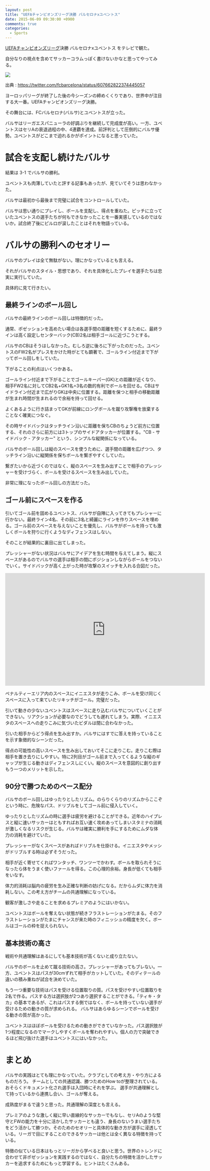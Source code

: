 ```yaml
---
layout: post
title: "UEFAチャンピオンズリーグ決勝 バルセロナxユベントス"
date: 2015-06-09 09:30:00 +0900
comments: true
categories:
  - Sports
---
```

[UEFAチャンピオンズリーグ](http://www.uefa.com/uefachampionsleague/)決勝 バルセロナxユベントス をテレビで観た。

自分なりの視点を含めてサッカーコラムっぽく書けないかなと思ってやってみる。

![](/images/2015/06/20150609-championsleague.jpg)

出典 : https://twitter.com/fcbarcelona/status/607662822374445057

ヨーロッパリーグが終了した後の今シーズンの締めくくりであり、世界中が注目する大一番。UEFAチャンピオンズリーグ決勝。

その舞台には、FCバルセロナ(バルサ)とユベントスが立った。

バルサはリーガエスパニューラの好調ぶりを継続して完成度が高い。一方、ユベントスはセリAの衰退過程の中、4連覇を達成。前評判として圧倒的にバルサ優勢。ユベントスがどこまで迫れるかがポイントになると思っていた。

# 試合を支配し続けたバルサ

結果は 3-1 でバルサの勝利。

ユベントスも肉薄していたと評する記事もあったが、見ていてそうは思わなかった。

バルサは最初から最後まで完璧に試合をコントロールしていた。

バルサは思い通りにプレイし、ボールを支配し、得点を重ねた。ピッチに立っていたユベントスの選手たちが何もできなかったことを一番実感しているのではないか。試合終了後にピルロが涙したことはそれを物語っている。

# バルサの勝利へのセオリー

バルサのプレイは全て無駄がない。理にかなっているとも言える。

それがバルサのスタイル・思想であり、それを具体化したプレイを選手たちは忠実に実行していた。

具体的に見て行きたい。

<!-- more -->

## 最終ラインのボール回し

バルサの最終ラインのボール回しは特徴的だった。

通常、ポゼッションを高めたい場合は各選手間の距離を短くするために、最終ラインは高く設定しセンターバック(CB)2名は相手ゴールに近づこうとする。

バルサのCBはそうはしなかった。むしろ逆に後ろに下がったのだった。ユベントスのFW2名がプレスをかけた時がとても顕著で、ゴールライン付近まで下がってボール回しをしていた。

下がることの利点はいくつかある。

ゴールライン付近まで下がることでゴールキーパー(GK)との距離が近くなり、相手FW2名に対してCB2名+GK1名=3名の数的有利でボールを回せる。CBはサイドライン付近まで広がりGKは中央に位置する。距離を保つと相手の移動距離が生まれ時間が生まれるので余裕を持って回せる。

よくあるように行き詰まってGKが前線にロングボールを蹴り攻撃権を放棄することなく確実につなぐ。

その時サイドバックはタッチライン沿いに距離を保ちCBのちょうど前方に位置する、それのさらに前方には3トップのサイドアタッカーが位置する。"CB - サイドバック - アタッカー" という、シンプルな縦関係になっている。

バルサのボール回しは縦のスペースを使うために、選手間の距離を広げつつ、タッチライン沿いに縦関係を保ちボールを繋ぎやすくしていた。

繋ぎたいから近づくのではなく、縦のスペースを生み出すことで相手のプレッシャーを受けづらく、ボールを受けるスペースを生み出していた。

非常に理になったボール回しの方法だった。

## ゴール前にスペースを作る

引いてゴール前を固めるユベントス、バルサが自陣に入ってきてもプレシャーに行かない。最終ライン4名、その前に3名と綺麗にラインを作りスペースを埋める。ゴール前のスペースを与えないことを優先し、バルサがボールを持っても激しくボールを狩りに行くようなディフェンスはしない。

そのことが結果的に裏目に出てしまった。

プレッシャーがない状況はバルサにアイデアを生む時間を与えてしまう。縦にスペースがあるのでバルサの選手は相手の間にポジションしながらボールをつないでいく。サイドバックが高く上がった時が攻撃のスイッチを入れる合図だった。

<iframe src='http://streamable.com/e/ik73' width='640' height='360' frameborder='0' allowfullscreen webkitallowfullscreen mozallowfullscreen scrolling='no'></iframe>

ペナルティーエリア内のスペースにイニエスタが走りこみ、ボールを受け同じくスペースに入って来ていたリキッチがゴール。完璧だった。

引いて動きの少ないユベントスはスペースに走り込むバルサについていくことができない。リアクションが必要なのでどうしても遅れてしまう。実際、イニエスタのスペースへの走りこみに気づいたビダルは間に合わなかった。

引いた相手からどう得点を生み出すか。バルサにはすでに答えを持っていることを示す象徴的なシーンだった。

得点の可能性の高いスペースを生み出しておいてそこに走りこむ。走りこむ際は相手を置き去りにしやすい。特に2列目がゴール前まで入ってくるような縦のギャップが生じる動きはディフェンスしにくい。縦のスペースを意図的に創り出すもう一つのメリットを示した。

## 90分で勝つためのペース配分

バルサのボール回しはゆったりとしたリズム。のらりくらりのリズムからここぞという時に、危険なパス、ドリブルをしてゴール前に侵入していく。

ゆったりとしたリズムの時に選手は疲労を避けることができる。近年のハイプレスと縦に速いサッカーはともすればお互い速く攻めあってしまいスタミナの消耗が激しくなるリスクが生じる。バルサは確実に勝利を手にするためにムダな体力の消耗を避けていた。

プレッシャーがなくスペースがあればドリブルを仕掛ける。イニエスタやメッシがドリブルする時は必ずそうだった。

相手が近く寄せてくればワンタッチ、ワンツーでかわす。ボールを取られそうになったら体をうまく使いファールを得る。この心理的余裕。身長が低くても相手をいなす。

体力的消耗は脳内の疲労を生み正確な判断の妨げになる。だからムダに体力を消耗しない。この考え方がチームの共通理解になっている。

観客が激しさや走ることを求めるプレミアのようにはいかない。

ユベントスはボールを奪えない状態が続きフラストレーションがたまる。そのフラストレーションがたまにチャンスが来た時のフィニッシュの精度を欠く。ボールはゴールの枠を捉えられない。

## 基本技術の高さ

戦術や共通理解はあるにしても基本技術が高くないと成り立たない。

バルサのボールを止めて蹴る技術の高さ。プレッシャーがあってもブレない。一方、ユベントスはパスが30cmずれて相手がカットしていた。そのディテールの違いの積み重ねが試合を決めていた。

もう一つ重要な技術はパスを受ける位置取りの質。パスを受けやすい位置取りを2名で作る。パスする方は選択肢が2つあり選択することができる。「ティキ・タカ」の基本であるが、これはパスする側ではなく、ボールを持っていない選手が受けるための動きの質が求められる。
バルサはあらゆるシーンでボールを受ける動きの質が高かった。

ユベントスはほぼボールを受けるための動きができていなかった。パス選択肢が1つ程度になるのでマークしやすくボールを奪われやすい。個人の力で突破できるほど飛び抜けた選手はユベントスにはいなかった。

# まとめ

バルサの実践はとても理にかなっていた。クラブとしての考え方・やり方によるものだろう。
チームとしての共通認識、勝つためのHow toが整理されている。おそらくドキュメント化され選手は入団時にそれを学ぶ。
選手が共通理解として持っているから連携し合い、ゴールが奪える。

成熟度がまるで違うと思った。共通理解の深度とも言える。

プレミアのような激しく縦に早い直線的なサッカーでもなし、セリAのような堅守とFWの能力を十分に活かしたサッカーとも違う、身長のないうまい選手たちをどう活かして勝つか。そのためのセオリーと具体的な動き方が選手に浸透している。リーガで目にすることのできるサッカーは他とは全く異なる特徴を持っている。

特徴の似ている日本はもっとリーガから学べると良いと思う。世界のトレンドに合わせて非ポゼッションを実践するのではなく、自分たちの特徴を活かしたサッカーを追求するためにもっと学習する。ヒントはたくさんある。
